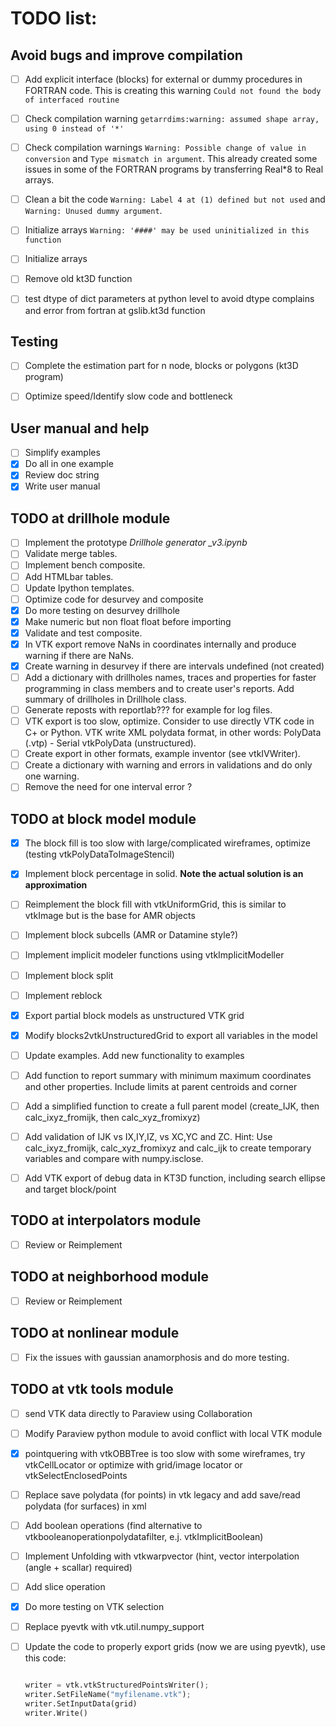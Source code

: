 TODO list:  
=====

Avoid bugs and improve compilation
----
- [ ] Add explicit interface (blocks) for external or dummy procedures in FORTRAN code.  This is creating this warning ``Could not found the body of interfaced routine``
- [ ] Check compilation warning ``getarrdims:warning: assumed shape array, using 0 instead of '*'``
- [ ] Check compilation warnings ``Warning: Possible change of value in conversion`` and ``Type mismatch in argument``. This already created some issues in some of the FORTRAN programs by transferring Real*8 to Real arrays.
- [ ] Clean a bit the code ``Warning: Label 4 at (1) defined but not used`` and  ``Warning: Unused dummy argument``.
- [ ] Initialize arrays ``Warning: '####' may be used uninitialized in this function``
- [ ] Initialize arrays
- [ ] Remove old kt3D function 
- [ ] test dtype of dict parameters at python level to avoid dtype complains and error from fortran at gslib.kt3d function


Testing
----
- [ ] Complete the estimation part for n node, blocks or polygons (kt3D program)
- [ ] Optimize speed/Identify slow code and bottleneck 


User manual and help
----
- [ ] Simplify examples
- [x] Do all in one example
- [x] Review doc string
- [x] Write user manual

TODO at drillhole module 
----
- [ ] Implement the prototype *Drillhole generator _v3.ipynb*
- [ ] Validate merge tables.
- [ ] Implement bench composite.
- [ ] Add HTMLbar tables.
- [ ] Update Ipython templates.
- [ ] Optimize code for desurvey and composite
- [x] Do more testing on desurvey drillhole
- [x] Make numeric but non float float before importing
- [x] Validate and test composite.
- [x] In VTK export remove NaNs in coordinates internally and produce warning if there are NaNs.
- [x] Create warning in desurvey if there are intervals undefined (not created)
- [ ] Add a dictionary with drillholes names, traces and properties for faster programming in class members and to create user's reports. Add summary of drillholes in Drillhole class.
- [ ] Generate reposts with reportlab??? for example for log files. 
- [ ] VTK export is too slow, optimize. Consider to use directly VTK code in C+ or Python. VTK write XML polydata format, in other words: PolyData (.vtp) - Serial vtkPolyData (unstructured).
- [ ] Create export in other formats, example inventor (see vtkIVWriter).
- [ ] Create a dictionary with warning and errors in validations and do only one warning. 
- [ ] Remove the need for one interval error ?

TODO at block model module 
----
- [x] The block fill is too slow with large/complicated wireframes, optimize (testing vtkPolyDataToImageStencil)
- [x] Implement block percentage in solid. **Note the actual solution is an approximation** 
- [ ] Reimplement the block fill with vtkUniformGrid, this is similar to vtkImage but is the base for AMR objects 
- [ ] Implement block subcells (AMR or Datamine style?)
- [ ] Implement implicit modeler functions using vtkImplicitModeller
- [ ] Implement block split
- [ ] Implement reblock
- [x] Export partial block models as unstructured VTK grid
- [x] Modify blocks2vtkUnstructuredGrid to export all variables in the model  
- [ ] Update examples. Add new functionality to examples 
- [ ] Add function to report summary with minimum maximum coordinates and other properties. Include limits at parent centroids and corner
- [ ] Add a simplified function to create a full parent model (create_IJK, then calc_ixyz_fromijk, then calc_xyz_fromixyz) 
- [ ] Add validation of IJK vs IX,IY,IZ, vs XC,YC and ZC. Hint: Use calc_ixyz_fromijk, calc_xyz_fromixyz and calc_ijk to create temporary variables and compare with numpy.isclose.
- [ ] Add VTK export of debug data in KT3D function, including search ellipse and target block/point


TODO at interpolators module 
----
- [ ] Review or Reimplement 

TODO at neighborhood module 
----
- [ ] Review or Reimplement 


TODO at nonlinear module 
----
- [ ] Fix the issues with gaussian anamorphosis and do more testing. 

TODO at vtk tools module 
----
- [ ] send VTK data directly to Paraview using Collaboration
- [ ] Modify Paraview python module to avoid conflict with local VTK module
- [x] pointquering with vtkOBBTree is too slow with some wireframes, try vtkCellLocator or optimize with grid/image locator or vtkSelectEnclosedPoints
- [ ] Replace save polydata (for points) in vtk legacy and add save/read polydata (for surfaces) in xml
- [ ] Add boolean operations (find alternative to vtkbooleanoperationpolydatafilter, e.j. vtkImplicitBoolean)
- [ ] Implement Unfolding with vtkwarpvector (hint, vector interpolation (angle + scallar) required)
- [ ] Add slice operation
- [x] Do more testing on VTK selection
- [ ] Replace pyevtk with vtk.util.numpy_support
- [ ] Update the code to properly export grids (now we are using pyevtk), use this code:

    ``` python

    writer = vtk.vtkStructuredPointsWriter();
    writer.SetFileName("myfilename.vtk");
    writer.SetInputData(grid)
    writer.Write()

    ```
